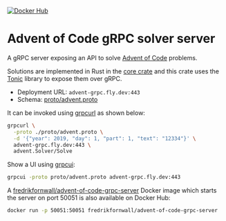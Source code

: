 [![Docker Hub](https://img.shields.io/docker/v/fredrikfornwall/advent-of-code-grpc-server.svg?label=docker)](https://hub.docker.com/r/fredrikfornwall/advent-of-code-grpc-server)

# Advent of Code gRPC solver server
A gRPC server exposing an API to solve [Advent of Code](https://adventofcode.com/) problems.

Solutions are implemented in Rust in the [core crate](https://github.com/fornwall/advent-of-code/tree/master/crates/core) and this crate uses the [Tonic](https://docs.rs/tonic/0.3.1/tonic/) library to expose them over gRPC.

- Deployment URL: `advent-grpc.fly.dev:443`
- Schema: [proto/advent.proto](proto/advent.proto)

It can be invoked using [grpcurl](https://github.com/fullstorydev/grpcurl) as shown below:

```sh
grpcurl \
  -proto ./proto/advent.proto \
  -d '{"year": 2019, "day": 1, "part": 1, "text": "12334"}' \
  advent-grpc.fly.dev:443 \
  advent.Solver/Solve
```

Show a UI using [grpcui](https://github.com/fullstorydev/grpcui):

```sh
grpcui -proto proto/advent.proto advent-grpc.fly.dev:443
```

A [fredrikfornwall/advent-of-code-grpc-server](https://hub.docker.com/r/fredrikfornwall/advent-of-code-grpc-server) Docker image which starts the server on port 50051 is also available on Docker Hub:

```sh
docker run -p 50051:50051 fredrikfornwall/advent-of-code-grpc-server
```
